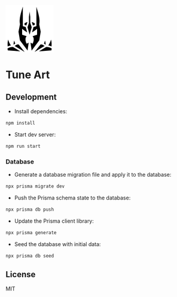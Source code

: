 ![tune-art](./public/favicon.svg)

# Tune Art

## Development

- Install dependencies:

```sh
npm install
```

- Start dev server:

```sh
npm run start
```

### Database

- Generate a database migration file and apply it to the database:

```sh
npx prisma migrate dev
```

- Push the Prisma schema state to the database:

```sh
npx prisma db push
```

- Update the Prisma client library:

```sh
npx prisma generate
```

- Seed the database with initial data:

```sh
npx prisma db seed
```

## License

MIT
